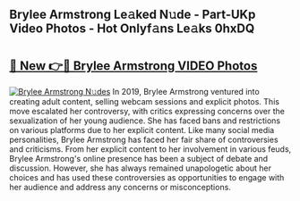 ## Brylee Armstrong Le𝚊ked N𝚞de - Part-UKp Video Photos - Hot Onlyf𝚊ns Le𝚊ks 0hxDQ

# <h2><a href="http://ab56444.deff.icu/?id=Brylee+Armstrong">🔗 New 👉🔴 Brylee Armstrong VIDEO Photos</a></h2>

[![Brylee Armstrong N𝚞des](https://i.imgur.com/rIISA9y.gif)](http://ab56444.deff.icu/?id=Brylee+Armstrong)
In 2019, Brylee Armstrong ventured into creating adult content, selling webcam sessions and explicit photos. This move escalated her controversy, with critics expressing concerns over the sexualization of her young audience. She has faced bans and restrictions on various platforms due to her explicit content. Like many social media personalities, Brylee Armstrong has faced her fair share of controversies and criticisms. From her explicit content to her involvement in various feuds, Brylee Armstrong's online presence has been a subject of debate and discussion. However, she has always remained unapologetic about her choices and has used these controversies as opportunities to engage with her audience and address any concerns or misconceptions.

